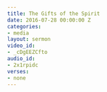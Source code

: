 ```yaml
---
title: The Gifts of the Spirit
date: 2016-07-28 00:00:00 Z
categories:
- media
layout: sermon
video_id:
- _cDgEEZCfto
audio_id:
- 2x1rpidc
verses:
- none
---
```


